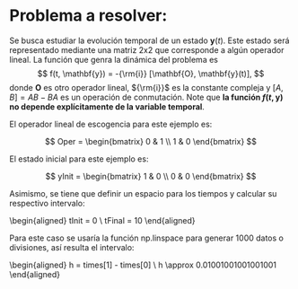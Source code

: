 # Problema a resolver:

Se busca estudiar la evolución temporal de un estado $\mathbf{y}(t)$. Este estado será representado mediante una matriz 2x2 que corresponde a algún operador lineal. La función que genra la dinámica del problema es 
$$
f(t, \mathbf{y}) = -{\rm{i}} [\mathbf{O}, \mathbf{y}(t)],
$$
donde $\mathbf{O}$ es otro operador lineal, ${\rm{i}}$ es la constante compleja y $[A, B] = AB - BA$ es un operación de conmutación. Note que **la función $f(t, \mathbf{y})$ no depende explícitamente de la variable temporal**.

El operador lineal de escogencia para este ejemplo es:

$$ 
Oper = \begin{bmatrix}
0 & 1 \\
1 & 0
\end{bmatrix}  
$$

El estado inicial para este ejemplo es:

$$
yInit = \begin{bmatrix}
1 & 0 \\
0 & 0
\end{bmatrix}
$$

Asimismo, se tiene que definir un espacio para los tiempos y calcular su respectivo intervalo:

\begin{aligned}
tInit = 0 \\
tFinal = 10 
\end{aligned}

Para este caso se usaría la función np.linspace para generar 1000 datos o divisiones, así resulta el intervalo:

\begin{aligned}
h = times[1] - times[0] \\
h \approx 0.01001001001001001
\end{aligned}
